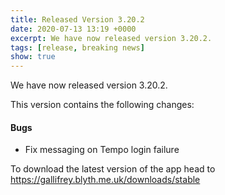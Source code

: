 ```yaml
---
title: Released Version 3.20.2
date: 2020-07-13 13:19 +0000
excerpt: We have now released version 3.20.2.
tags: [release, breaking news]
show: true
---
```


We have now released version 3.20.2.

This version contains the following changes:

#### Bugs

* Fix messaging on Tempo login failure


To download the latest version of the app head to <https://gallifrey.blyth.me.uk/downloads/stable>
